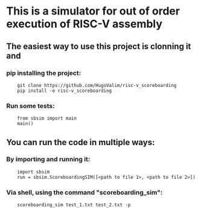 # This is a simulator for out of order execution of RISC-V assembly

## The easiest way to use this project is clonning it and

### pip installing the project:
```
    git clone https://github.com/HugoValim/risc-v_scoreboarding
    pip install -e risc-v_scoreboarding
```
### Run some tests:
```
    from sbsim import main
    main()
```

## You can run the code in multiple ways:


### By importing and running it:
```
    import sbsim
    run = sbsim.ScoreboardingSIM([<path to file 1>, <path to file 2>])
```

### Via shell, using the command "scoreboarding_sim":
```
    scoreboarding_sim test_1.txt test_2.txt -p
```